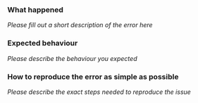 ### What happened

*Please fill out a short description of the error here*

### Expected behaviour

*Please describe the behaviour you expected*

### How to reproduce the error as simple as possible

*Please describe the exact steps needed to reproduce the issue*
